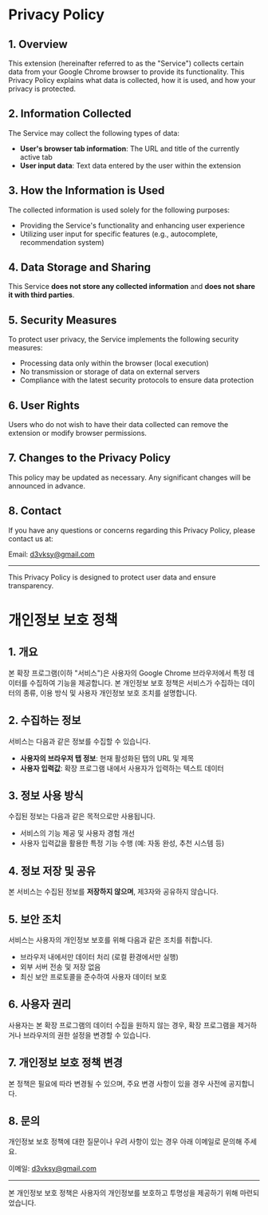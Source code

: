# Privacy Policy

## 1. Overview
This extension (hereinafter referred to as the "Service") collects certain data from your Google Chrome browser to provide its functionality. This Privacy Policy explains what data is collected, how it is used, and how your privacy is protected.

## 2. Information Collected
The Service may collect the following types of data:
- **User's browser tab information**: The URL and title of the currently active tab
- **User input data**: Text data entered by the user within the extension

## 3. How the Information is Used
The collected information is used solely for the following purposes:
- Providing the Service's functionality and enhancing user experience
- Utilizing user input for specific features (e.g., autocomplete, recommendation system)

## 4. Data Storage and Sharing
This Service **does not store any collected information** and **does not share it with third parties**.

## 5. Security Measures
To protect user privacy, the Service implements the following security measures:
- Processing data only within the browser (local execution)
- No transmission or storage of data on external servers
- Compliance with the latest security protocols to ensure data protection

## 6. User Rights
Users who do not wish to have their data collected can remove the extension or modify browser permissions.

## 7. Changes to the Privacy Policy
This policy may be updated as necessary. Any significant changes will be announced in advance.

## 8. Contact
If you have any questions or concerns regarding this Privacy Policy, please contact us at:

Email: d3vksy@gmail.com

---
This Privacy Policy is designed to protect user data and ensure transparency.




# 개인정보 보호 정책

## 1. 개요
본 확장 프로그램(이하 "서비스")은 사용자의 Google Chrome 브라우저에서 특정 데이터를 수집하여 기능을 제공합니다. 본 개인정보 보호 정책은 서비스가 수집하는 데이터의 종류, 이용 방식 및 사용자 개인정보 보호 조치를 설명합니다.

## 2. 수집하는 정보
서비스는 다음과 같은 정보를 수집할 수 있습니다.
- **사용자의 브라우저 탭 정보**: 현재 활성화된 탭의 URL 및 제목
- **사용자 입력값**: 확장 프로그램 내에서 사용자가 입력하는 텍스트 데이터

## 3. 정보 사용 방식
수집된 정보는 다음과 같은 목적으로만 사용됩니다.
- 서비스의 기능 제공 및 사용자 경험 개선
- 사용자 입력값을 활용한 특정 기능 수행 (예: 자동 완성, 추천 시스템 등)

## 4. 정보 저장 및 공유
본 서비스는 수집된 정보를 **저장하지 않으며**, 제3자와 공유하지 않습니다.

## 5. 보안 조치
서비스는 사용자의 개인정보 보호를 위해 다음과 같은 조치를 취합니다.
- 브라우저 내에서만 데이터 처리 (로컬 환경에서만 실행)
- 외부 서버 전송 및 저장 없음
- 최신 보안 프로토콜을 준수하여 사용자 데이터 보호

## 6. 사용자 권리
사용자는 본 확장 프로그램의 데이터 수집을 원하지 않는 경우, 확장 프로그램을 제거하거나 브라우저의 권한 설정을 변경할 수 있습니다.

## 7. 개인정보 보호 정책 변경
본 정책은 필요에 따라 변경될 수 있으며, 주요 변경 사항이 있을 경우 사전에 공지합니다.

## 8. 문의
개인정보 보호 정책에 대한 질문이나 우려 사항이 있는 경우 아래 이메일로 문의해 주세요.

이메일: d3vksy@gmail.com

---
본 개인정보 보호 정책은 사용자의 개인정보를 보호하고 투명성을 제공하기 위해 마련되었습니다.